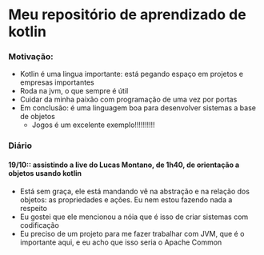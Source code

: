 # Meu repositório de aprendizado de kotlin

### Motivação:
- Kotlin é uma lingua importante: está pegando espaço em projetos e empresas importantes
- Roda na jvm, o que sempre é útil
- Cuidar da minha paixão com programação de uma vez por portas
- Em conclusão: é uma linguagem boa para desenvolver sistemas a base de objetos
  - Jogos é um excelente exemplo!!!!!!!!!!
    
### Diário
#### 19/10:: assistindo a live do Lucas Montano, de 1h40, de orientação a objetos usando kotlin
- Está sem graça, ele está mandando vê na abstração e na relação dos objetos: as propriedades e ações. Eu nem estou fazendo nada a respeito
- Eu gostei que ele mencionou a nóia que é isso de criar sistemas com codificação
- Eu preciso de um projeto para me fazer trabalhar com JVM, que é o importante aqui, e eu acho que isso seria o Apache Common